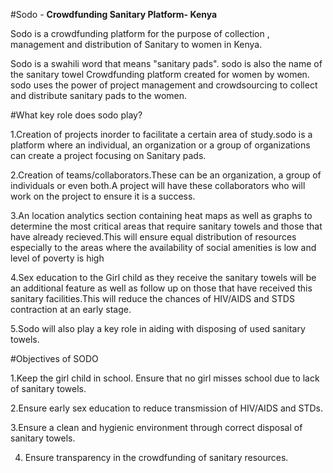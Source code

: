 #Sodo - **Crowdfunding Sanitary Platform- Kenya**

Sodo is a crowdfunding platform for the purpose of collection , management and distribution of Sanitary to women in Kenya.

Sodo is a swahili word that means "sanitary pads". sodo is also the name of the sanitary towel Crowdfunding platform created for women by women. sodo uses the power of project management and crowdsourcing to collect and distribute sanitary pads to the women.


#What key role does sodo play?

1.Creation of projects inorder to facilitate a certain area of study.sodo is a platform where an individual, an organization or a group of organizations can create a project focusing on Sanitary pads.

2.Creation of teams/collaborators.These can be an organization, a group of individuals or even both.A project will have these collaborators who will work on the project to ensure it is a success.

3.An location analytics section containing heat maps as well as graphs to determine the most critical areas that require sanitary towels and those that have already recieved.This will ensure equal distribution of resources especially to the areas where the availability of social amenities is low and level of poverty is high

4.Sex education to the Girl child as they receive the sanitary towels will be an additional feature as well as follow up on those that have received this sanitary facilities.This will reduce the chances of HIV/AIDS and STDS contraction at an early stage.

5.Sodo will also play a key role in aiding with disposing of used sanitary towels.

#Objectives of SODO

1.Keep the girl child in school. Ensure that no girl misses school due to lack of sanitary towels.

2.Ensure early sex education to reduce transmission of HIV/AIDS and STDs.

3.Ensure a clean and hygienic environment through correct disposal of sanitary towels.

4. Ensure transparency in the crowdfunding of sanitary resources.
